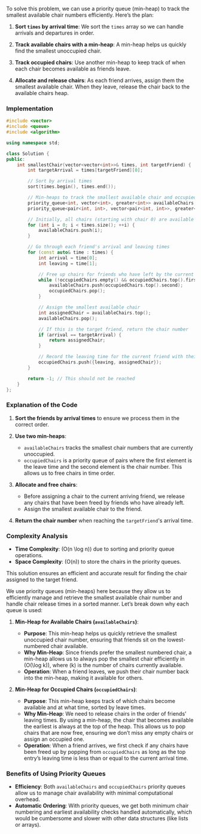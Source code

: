 To solve this problem, we can use a priority queue (min-heap) to track the smallest available chair numbers efficiently. Here’s the plan:

1. **Sort `times` by arrival time**: We sort the `times` array so we can handle arrivals and departures in order.

2. **Track available chairs with a min-heap**: A min-heap helps us quickly find the smallest unoccupied chair.

3. **Track occupied chairs**: Use another min-heap to keep track of when each chair becomes available as friends leave.

4. **Allocate and release chairs**: As each friend arrives, assign them the smallest available chair. When they leave, release the chair back to the available chairs heap.

### Implementation

```cpp
#include <vector>
#include <queue>
#include <algorithm>

using namespace std;

class Solution {
public:
    int smallestChair(vector<vector<int>>& times, int targetFriend) {
        int targetArrival = times[targetFriend][0];

        // Sort by arrival times
        sort(times.begin(), times.end());

        // Min-heaps to track the smallest available chair and occupied chairs by leave time
        priority_queue<int, vector<int>, greater<int>> availableChairs;
        priority_queue<pair<int, int>, vector<pair<int, int>>, greater<pair<int, int>>> occupiedChairs;

        // Initially, all chairs (starting with chair 0) are available in order
        for (int i = 0; i < times.size(); ++i) {
            availableChairs.push(i);
        }

        // Go through each friend's arrival and leaving times
        for (const auto& time : times) {
            int arrival = time[0];
            int leaving = time[1];

            // Free up chairs for friends who have left by the current arrival time
            while (!occupiedChairs.empty() && occupiedChairs.top().first <= arrival) {
                availableChairs.push(occupiedChairs.top().second);
                occupiedChairs.pop();
            }

            // Assign the smallest available chair
            int assignedChair = availableChairs.top();
            availableChairs.pop();

            // If this is the target friend, return the chair number
            if (arrival == targetArrival) {
                return assignedChair;
            }

            // Record the leaving time for the current friend with their assigned chair
            occupiedChairs.push({leaving, assignedChair});
        }

        return -1; // This should not be reached
    }
};
```

### Explanation of the Code

1. **Sort the friends by arrival times** to ensure we process them in the correct order.

2. **Use two min-heaps**:
   - `availableChairs` tracks the smallest chair numbers that are currently unoccupied.
   - `occupiedChairs` is a priority queue of pairs where the first element is the leave time and the second element is the chair number. This allows us to free chairs in time order.

3. **Allocate and free chairs**:
   - Before assigning a chair to the current arriving friend, we release any chairs that have been freed by friends who have already left.
   - Assign the smallest available chair to the friend.

4. **Return the chair number** when reaching the `targetFriend`'s arrival time.

### Complexity Analysis

- **Time Complexity**: \(O(n \log n)\) due to sorting and priority queue operations.
- **Space Complexity**: \(O(n)\) to store the chairs in the priority queues. 

This solution ensures an efficient and accurate result for finding the chair assigned to the target friend.

We use priority queues (min-heaps) here because they allow us to efficiently manage and retrieve the smallest available chair number and handle chair release times in a sorted manner. Let’s break down why each queue is used:

1. **Min-Heap for Available Chairs (`availableChairs`)**:
   - **Purpose**: This min-heap helps us quickly retrieve the smallest unoccupied chair number, ensuring that friends sit on the lowest-numbered chair available.
   - **Why Min-Heap**: Since friends prefer the smallest numbered chair, a min-heap allows us to always pop the smallest chair efficiently in \(O(\log k)\), where \(k\) is the number of chairs currently available.
   - **Operation**: When a friend leaves, we push their chair number back into the min-heap, making it available for others.

2. **Min-Heap for Occupied Chairs (`occupiedChairs`)**:
   - **Purpose**: This min-heap keeps track of which chairs become available and at what time, sorted by leave times.
   - **Why Min-Heap**: We need to release chairs in the order of friends’ leaving times. By using a min-heap, the chair that becomes available the earliest is always at the top of the heap. This allows us to pop chairs that are now free, ensuring we don’t miss any empty chairs or assign an occupied one.
   - **Operation**: When a friend arrives, we first check if any chairs have been freed up by popping from `occupiedChairs` as long as the top entry’s leaving time is less than or equal to the current arrival time.

### Benefits of Using Priority Queues
- **Efficiency**: Both `availableChairs` and `occupiedChairs` priority queues allow us to manage chair availability with minimal computational overhead.
- **Automatic Ordering**: With priority queues, we get both minimum chair numbering and earliest availability checks handled automatically, which would be cumbersome and slower with other data structures (like lists or arrays).